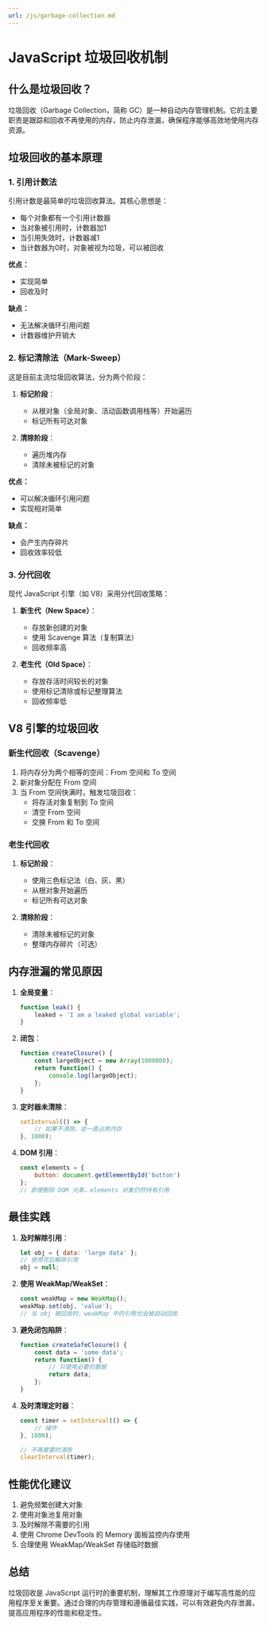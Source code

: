 ```yaml
---
url: /js/garbage-collection.md
---
```

# JavaScript 垃圾回收机制

## 什么是垃圾回收？

垃圾回收（Garbage Collection，简称 GC）是一种自动内存管理机制。它的主要职责是跟踪和回收不再使用的内存，防止内存泄漏，确保程序能够高效地使用内存资源。

## 垃圾回收的基本原理

### 1. 引用计数法

引用计数是最简单的垃圾回收算法。其核心思想是：

* 每个对象都有一个引用计数器
* 当对象被引用时，计数器加1
* 当引用失效时，计数器减1
* 当计数器为0时，对象被视为垃圾，可以被回收

**优点：**

* 实现简单
* 回收及时

**缺点：**

* 无法解决循环引用问题
* 计数器维护开销大

### 2. 标记清除法（Mark-Sweep）

这是目前主流垃圾回收算法，分为两个阶段：

1. **标记阶段**：
   * 从根对象（全局对象、活动函数调用栈等）开始遍历
   * 标记所有可达对象

2. **清除阶段**：
   * 遍历堆内存
   * 清除未被标记的对象

**优点：**

* 可以解决循环引用问题
* 实现相对简单

**缺点：**

* 会产生内存碎片
* 回收效率较低

### 3. 分代回收

现代 JavaScript 引擎（如 V8）采用分代回收策略：

1. **新生代（New Space）**：
   * 存放新创建的对象
   * 使用 Scavenge 算法（复制算法）
   * 回收频率高

2. **老生代（Old Space）**：
   * 存放存活时间较长的对象
   * 使用标记清除或标记整理算法
   * 回收频率低

## V8 引擎的垃圾回收

### 新生代回收（Scavenge）

1. 将内存分为两个相等的空间：From 空间和 To 空间
2. 新对象分配在 From 空间
3. 当 From 空间快满时，触发垃圾回收：
   * 将存活对象复制到 To 空间
   * 清空 From 空间
   * 交换 From 和 To 空间

### 老生代回收

1. **标记阶段**：
   * 使用三色标记法（白、灰、黑）
   * 从根对象开始遍历
   * 标记所有可达对象

2. **清除阶段**：
   * 清除未被标记的对象
   * 整理内存碎片（可选）

## 内存泄漏的常见原因

1. **全局变量**：
   ```javascript
   function leak() {
       leaked = 'I am a leaked global variable';
   }
   ```

2. **闭包**：
   ```javascript
   function createClosure() {
       const largeObject = new Array(1000000);
       return function() {
           console.log(largeObject);
       };
   }
   ```

3. **定时器未清除**：
   ```javascript
   setInterval(() => {
       // 如果不清除，会一直占用内存
   }, 1000);
   ```

4. **DOM 引用**：
   ```javascript
   const elements = {
       button: document.getElementById('button')
   };
   // 即使删除 DOM 元素，elements 对象仍然持有引用
   ```

## 最佳实践

1. **及时解除引用**：
   ```javascript
   let obj = { data: 'large data' };
   // 使用完后解除引用
   obj = null;
   ```

2. **使用 WeakMap/WeakSet**：
   ```javascript
   const weakMap = new WeakMap();
   weakMap.set(obj, 'value');
   // 当 obj 被回收时，weakMap 中的引用也会被自动回收
   ```

3. **避免闭包陷阱**：
   ```javascript
   function createSafeClosure() {
       const data = 'some data';
       return function() {
           // 只使用必要的数据
           return data;
       };
   }
   ```

4. **及时清理定时器**：
   ```javascript
   const timer = setInterval(() => {
       // 操作
   }, 1000);

   // 不再需要时清除
   clearInterval(timer);
   ```

## 性能优化建议

1. 避免频繁创建大对象
2. 使用对象池复用对象
3. 及时解除不需要的引用
4. 使用 Chrome DevTools 的 Memory 面板监控内存使用
5. 合理使用 WeakMap/WeakSet 存储临时数据

## 总结

垃圾回收是 JavaScript 运行时的重要机制，理解其工作原理对于编写高性能的应用程序至关重要。通过合理的内存管理和遵循最佳实践，可以有效避免内存泄漏，提高应用程序的性能和稳定性。
